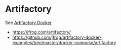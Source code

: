 # Artifactory

See [Artifactory Docker](https://github.com/jfrog/artifactory-docker-examples/tree/master/docker-compose/artifactory)

- https://jfrog.com/artifactory/
- https://github.com/jfrog/artifactory-docker-examples/tree/master/docker-compose/artifactory
